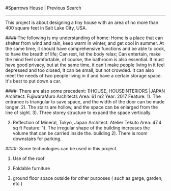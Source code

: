 #Sparrows House | Previous Search

---
This project is about designing a tiny house with an area of no more than 400 square feet in Salt Lake City, USA.


####·The following is my understanding of home:
Home is a place that can shelter from wind and rain, keep warm in winter, and get cool in summer. At the same time, it should have comprehensive functions and be able to cook, to have the breath of life; Can rest, let the body relax; Can entertain, make the mind feel comfortable, of course, the bathroom is also essential. It must have good privacy, but at the same time, it can't make people living in it feel depressed and too closed; It can be small, but not crowded. It can also meet the needs of two people living in it and have a certain storage space. It's best to put down a car.

####· There are also some precedent:
1)HOUSE, HOUSEINTERIORS |JAPAN
Architect: FujiwaraMuro Architects
Area: 61 m2
Year: 2017
Feature:
1). The entrance is triangular to save space, and the width of the door can be made longer.
2). The stairs are hollow, and the space can be enlarged from the line of sight.
3). Three storey structure to expand the space vertically.

2) Reflection of Mineral, Tokyo, Japan
Architect: Atelier Tekuto
Area: 47.4 sq ft
Feature:
1). The irregular shape of the building increases the volume that can be carried inside the. building
2). There is room downstairs for parking.

####· Some technologies can be used in this project.
1. Use of the roof

2. Foldable furniture

3. ground floor space outside for other purposes ( such as garge, garden, etc.)
